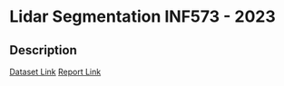 # Lidar Segmentation INF573 - 2023

## Description

[Dataset Link](https://www.cvlibs.net/datasets/kitti/index.php)
[Report Link](https://www.overleaf.com/9547963434kwcpktmxcmqj#8f0b9a)
